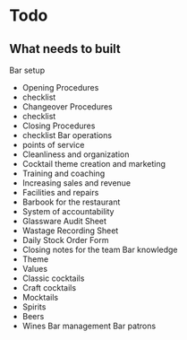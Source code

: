 # Todo

## What needs to built

Bar setup

- Opening Procedures
- checklist
- Changeover Procedures
- checklist
- Closing Procedures
- checklist
  Bar operations
- points of service
- Cleanliness and organization
- Cocktail theme creation and marketing
- Training and coaching
- Increasing sales and revenue
- Facilities and repairs
- Barbook for the restaurant
- System of accountability
- Glassware Audit Sheet
- Wastage Recording Sheet
- Daily Stock Order Form
- Closing notes for the team
  Bar knowledge
- Theme
- Values
- Classic cocktails
- Craft cocktails
- Mocktails
- Spirits
- Beers
- Wines
  Bar management
  Bar patrons
